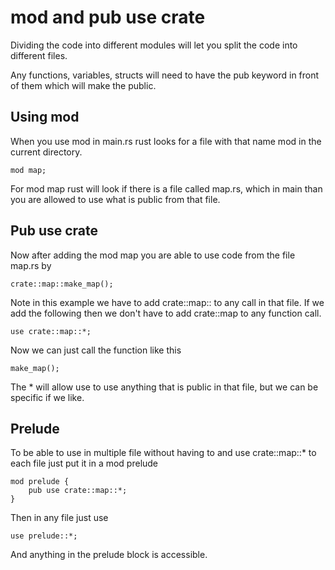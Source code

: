 # mod and pub use crate

Dividing the code into different modules will let you split the code into different files.

Any functions, variables, structs will need to have the pub keyword in front of them which will make the public.

## Using mod

When you use mod in main.rs rust looks for a file with that name mod in the current directory.

```
mod map;
```

For mod map rust will look if there is a file called map.rs, which in main than you are allowed to use what is public from that file.

## Pub use crate

Now after adding the mod map you are able to use code from the file map.rs by

```
crate::map::make_map();
```

Note in this example we have to add crate::map:: to any call in that file.  If we add the following then we don't have to add crate::map to any function call.

```
use crate::map::*;
```

Now we can just call the function like this
```
make_map();
```

The * will allow use to use anything that is public in that file, but we can be specific if we like.

## Prelude

To be able to use in multiple file without having to and use crate::map::* to each file just put it in a mod prelude

```
mod prelude {
    pub use crate::map::*;
}
```

Then in any file just use

```
use prelude::*;
```

And anything in the prelude block is accessible.
